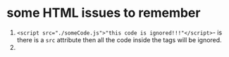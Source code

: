 # some HTML issues to remember

1. `<script src="./someCode.js">"this code is ignored!!!"</script>`- is there is a `src` attribute then all the code inside the tags will be ignored. 
2.
